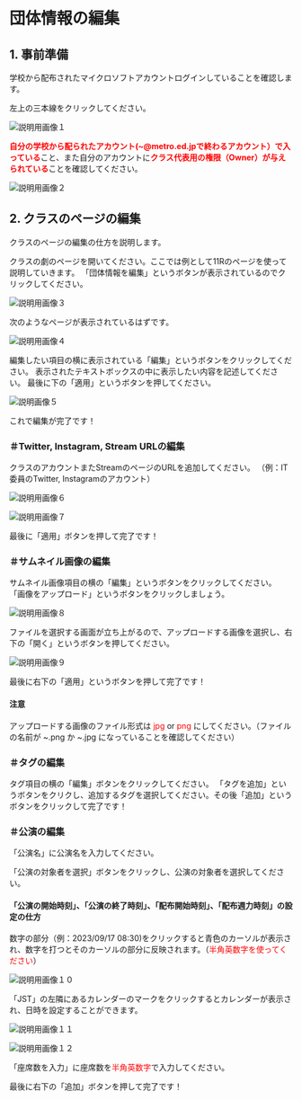 # 団体情報の編集
## 1. 事前準備
学校から配布されたマイクロソフトアカウントログインしていることを確認します。

左上の三本線をクリックしてください。

![説明用画像１](images/explanation1.png)

<span style="color:red">**自分の学校から配られたアカウント(~@metro.ed.jpで終わるアカウント）で入っている**</span>こと、また自分のアカウントに<span style="color:red">**クラス代表用の権限（Owner）が与えられている**</span>ことを確認してください。

![説明用画像２](images/explanation2.png)

## 2. クラスのページの編集
クラスのページの編集の仕方を説明します。

クラスの劇のページを開いてください。ここでは例として11Rのページを使って説明していきます。
「団体情報を編集」というボタンが表示されているのでクリックしてください。

![説明用画像３](images/explanation3.png)

次のようなページが表示されているはずです。

![説明用画像４](images/explanation4.png)


編集したい項目の横に表示されている「編集」というボタンをクリックしてください。
表示されたテキストボックスの中に表示したい内容を記述してください。
最後に下の「適用」というボタンを押してください。

![説明画像５](images/explanation5.png)

これで編集が完了です！

### ＃Twitter, Instagram, Stream URLの編集
クラスのアカウントまたStreamのページのURLを追加してください。
（例：IT委員のTwitter, Instagramのアカウント）

![説明用画像６](images/explanation6.png)

![説明用画像７](images/explanation7.png)

最後に「適用」ボタンを押して完了です！

### ＃サムネイル画像の編集
サムネイル画像項目の横の「編集」というボタンをクリックしてください。
「画像をアップロード」というボタンをクリックしましょう。

![説明用画像８](images/explanation8.png)

ファイルを選択する画面が立ち上がるので、アップロードする画像を選択し、右下の「開く」というボタンを押してください。

![説明用画像９](images/explanation9.png)

最後に右下の「適用」というボタンを押して完了です！

#### 注意
アップロードする画像のファイル形式は<span style="color:red"> jpg </span>or<span style="color:red"> png </span>にしてください。（ファイルの名前が ~.png か ~.jpg になっていることを確認してください）

### ＃タグの編集
タグ項目の横の「編集」ボタンをクリックしてください。
「タグを追加」というボタンをクリクし、追加するタグを選択してください。その後「追加」というボタンをクリックして完了です！

### ＃公演の編集
「公演名」に公演名を入力してください。

「公演の対象者を選択」ボタンをクリックし、公演の対象者を選択してください。



#### 「公演の開始時刻」、「公演の終了時刻」、「配布開始時刻」、「配布週力時刻」の設定の仕方

数字の部分（例：2023/09/17 08:30)をクリックすると青色のカーソルが表示され、数字を打つとそのカーソルの部分に反映されます。（<span style="color:red">半角英数字を使ってください</span>）

![説明用画像１０](images/explanation10.png)

「JST」の左隣にあるカレンダーのマークをクリックするとカレンダーが表示され、日時を設定することができます。

![説明用画像１１](images/explanation11.png)

![説明用画像１２](images/explanation12.png)





「座席数を入力」に座席数を<span style="color:red">半角英数字</span>で入力してください。

最後に右下の「追加」ボタンを押して完了です！
